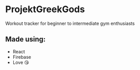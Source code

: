 # ProjektGreekGods 
Workout tracker for beginner to intermediate gym enthusiasts

## Made using:
- React
- Firebase
- Love :kissing_heart: 
